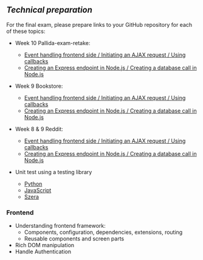 <!--
[badcat-cohort](https://github.com/greenfox-academy/badcat-syllabus)

[my first-ish website](https://github.com/primerwe/primerwe.github.io)

[The RPG](https://github.com/greenfox-academy/primerwe/tree/master/week-05)

[ToDo-App](https://github.com/greenfox-academy/primerwe-todo-app)

[Exam-Trial-Basic](https://github.com/primerwe/exam-trial-basics)

[Pallida-basic-exam](https://github.com/greenfox-academy/primerwe/tree/master/week-05/day-4)

[Corsac-basic-exam](https://github.com/primerwe/corsac-basic-exam)

[Pallida-orientation-exam](https://github.com/greenfox-academy/primerwe/tree/master/week-10/pallida-exam)

[Pallida-orientation-exam-retake](https://github.com/greenfox-academy/primerwe/tree/master/week-10/pallida-exam-retake)
-->

## *Technical preparation*

For the final exam, please prepare links to your GitHub repository for each of these topics:

-  Week 10 Pallida-exam-retake:
     -  [Event handling frontend side / Initiating an AJAX request / Using callbacks](https://github.com/greenfox-academy/primerwe/blob/master/week-10/pallida-exam-retake/assets/frontend.js)
     -  [Creating an Express endpoint in Node.js / Creating a database call in Node.js](https://github.com/greenfox-academy/primerwe/blob/master/week-10/pallida-exam-retake/backend.js)

-  Week 9 Bookstore:
     -  [Event handling frontend side / Initiating an AJAX request / Using callbacks](https://github.com/greenfox-academy/primerwe/blob/master/week-09/day-5/assets/frontend.js)
     -  [Creating an Express endpoint in Node.js / Creating a database call in Node.js](https://github.com/greenfox-academy/primerwe/blob/master/week-09/day-5/bookstore.js)

-  Week 8 & 9 Reddit:
     -  [Event handling frontend side / Initiating an AJAX request / Using callbacks](https://github.com/greenfox-academy/primerwe/blob/master/week-08/day-4/js/main.js)
     -  [Creating an Express endpoint in Node.js / Creating a database call in Node.js](https://github.com/greenfox-academy/primerwe/blob/master/week-09/day-5/reddit-backend-sql.js)

-  Unit test using a testing library 
     -  [Python](https://github.com/greenfox-academy/primerwe/tree/master/week-04/day-3)
     -  [JavaScript](https://github.com/greenfox-academy/primerwe/tree/master/week-09/day-3)
     -  [Szera](https://github.com/greenfox-academy/huli-szera-frontend/blob/feature/story/TUR-75/src/app/user.service.spec.ts)

### Frontend

 -  Understanding frontend framework:
     -  Components, configuration, dependencies, extensions, routing
     -  Reusable components and screen parts
 -  Rich DOM manipulation
 -  Handle Authentication